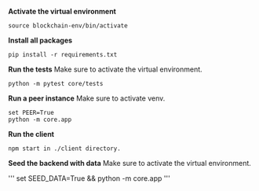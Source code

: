 **Activate the virtual environment**

```
source blockchain-env/bin/activate
```

**Install all packages**

```
pip install -r requirements.txt
```

**Run the tests**
Make sure to activate the virtual environment.

```
python -m pytest core/tests
```

**Run a peer instance**
Make sure to activate venv.

```
set PEER=True
python -m core.app
```

**Run the client**

```
npm start in ./client directory.
```

**Seed the backend with data**
Make sure to activate the virtual environment.

'''
set SEED_DATA=True && python -m core.app
'''

